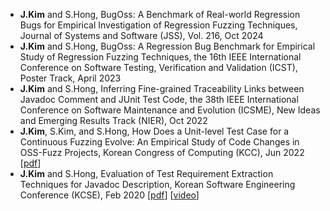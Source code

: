 - **J.Kim** and S.Hong, BugOss: A Benchmark of Real-world Regression Bugs for Empirical Investigation of Regression Fuzzing Techniques, Journal of Systems and Software (JSS), Vol. 216, Oct 2024
- **J.Kim** and S.Hong, BugOss: A Regression Bug Benchmark for Empirical Study of Regression Fuzzing Techniques, the 16th IEEE International Conference on Software Testing, Verification and Validation (ICST), Poster Track, April 2023
- **J.Kim** and S.Hong, Inferring Fine-grained Traceability Links between Javadoc Comment and JUnit Test Code, the 38th IEEE International Conference on Software Maintenance and Evolution (ICSME), New Ideas and Emerging Results Track (NIER), Oct 2022
- **J.Kim**, S.Kim, and S.Hong, How Does a Unit-level Test Case for a Continuous Fuzzing Evolve: An Empirical Study of Code Changes in OSS-Fuzz Projects, Korean Congress of Computing (KCC), Jun 2022 \[[pdf](/pubs/kcc22_oss-fuzz-change.pdf)\]
- **J.Kim** and S.Hong, Evaluation of Test Requirement Extraction Techniques for Javadoc Description, Korean Software Engineering Conference (KCSE), Feb 2020 \[[pdf](/pubs/kcse20-javadoc.pdf)\] \[[video](https://www.youtube.com/watch?v=gjiPzHg5Ohw)\]
